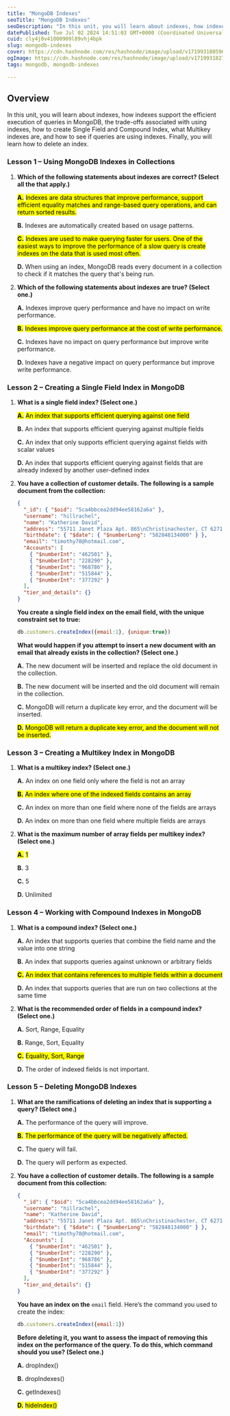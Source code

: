 ```yaml
---
title: "MongoDB Indexes"
seoTitle: "MongoDB Indexes"
seoDescription: "In this unit, you will learn about indexes, how indexes support the efficient execution of queries in MongoDB, the trade-offs associated with using indexes,"
datePublished: Tue Jul 02 2024 14:51:03 GMT+0000 (Coordinated Universal Time)
cuid: cly4j0v41000909l89vhj4bpk
slug: mongodb-indexes
cover: https://cdn.hashnode.com/res/hashnode/image/upload/v1719931805965/0ddc10b0-dda6-43c5-8ba7-27943037c0e4.png
ogImage: https://cdn.hashnode.com/res/hashnode/image/upload/v1719931827217/c4c4c8fa-b219-4273-9ae4-09067d74b12b.png
tags: mongodb, mongodb-indexes

---
```


## **Overview**

In this unit, you will learn about indexes, how indexes support the efficient execution of queries in MongoDB, the trade-offs associated with using indexes, how to create Single Field and Compound Index, what Multikey indexes are, and how to see if queries are using indexes. Finally, you will learn how to delete an index.

### Lesson 1 – Using MongoDB Indexes in Collections

1. **Which of the following statements about indexes are correct? (Select all the that apply.)**
    
    **<mark>A.</mark>** <mark> Indexes are data structures that improve performance, support efficient equality matches and range-based query operations, and can return sorted results.</mark>
    
    **B.** Indexes are automatically created based on usage patterns.
    
    **<mark>C.</mark>** <mark> Indexes are used to make querying faster for users. One of the easiest ways to improve the performance of a slow query is create indexes on the data that is used most often.</mark>
    
    **D.** When using an index, MongoDB reads every document in a collection to check if it matches the query that's being run.
    
2. **Which of the following statements about indexes are true? (Select one.)**
    
    **A.** Indexes improve query performance and have no impact on write performance.
    
    **<mark>B.</mark>** <mark> Indexes improve query performance at the cost of write performance.</mark>
    
    **C.** Indexes have no impact on query performance but improve write performance.
    
    **D.** Indexes have a negative impact on query performance but improve write performance.
    

### Lesson 2 – Creating a Single Field Index in MongoDB

1. **What is a single field index? (Select one.)**
    
    **<mark>A.</mark>** <mark> An index that supports efficient querying against one field</mark>
    
    **B.** An index that supports efficient querying against multiple fields
    
    **C.** An index that only supports efficient querying against fields with scalar values
    
    **D.** An index that supports efficient querying against fields that are already indexed by another user-defined index
    
2. **You have a collection of customer details. The following is a sample document from the collection:**
    
    ```json
    {
      "_id": { "$oid": "5ca4bbcea2dd94ee58162a6a" },
      "username": "hillrachel",
      "name": "Katherine David",
      "address": "55711 Janet Plaza Apt. 865\nChristinachester, CT 62716",
      "birthdate": { "$date": { "$numberLong": "582848134000" } },
      "email": "timothy78@hotmail.com",
      "Accounts": [
        { "$numberInt": "462501" },
        { "$numberInt": "228290" },
        { "$numberInt": "968786" },
        { "$numberInt": "515844" },
        { "$numberInt": "377292" }
      ],
      "tier_and_details": {}
    }
    ```
    
    **You create a single field index on the email field, with the unique constraint set to true:**
    
    ```javascript
    db.customers.createIndex({email:1}, {unique:true}) 
    ```
    
    **What would happen if you attempt to insert a new document with an email that already exists in the collection? (Select one.)**
    
    **A.** The new document will be inserted and replace the old document in the collection.
    
    **B.** The new document will be inserted and the old document will remain in the collection.
    
    **C.** MongoDB will return a duplicate key error, and the document will be inserted.
    
    **<mark>D.</mark>** <mark> MongoDB will return a duplicate key error, and the document will not be inserted.</mark>
    

### Lesson 3 – Creating a Multikey Index in MongoDB

1. **What is a multikey index? (Select one.)**
    
    **A.** An index on one field only where the field is not an array
    
    **<mark>B.</mark>** <mark> An index where one of the indexed fields contains an array</mark>
    
    **C.** An index on more than one field where none of the fields are arrays
    
    **D.** An index on more than one field where multiple fields are arrays
    
2. **What is the maximum number of array fields per multikey index? (Select one.)**
    
    **<mark>A.</mark>** <mark> 1</mark>
    
    **B.** 3
    
    **C.** 5
    
    **D.** Unlimited
    

### Lesson 4 – Working with Compound Indexes in MongoDB

1. **What is a compound index? (Select one.)**
    
    **A.** An index that supports queries that combine the field name and the value into one string
    
    **B.** An index that supports queries against unknown or arbitrary fields
    
    **<mark>C.</mark>** <mark> An index that contains references to multiple fields within a document</mark>
    
    **D.** An index that supports queries that are run on two collections at the same time
    
2. **What is the recommended order of fields in a compound index? (Select one.)**
    
    **A.** Sort, Range, Equality
    
    **B.** Range, Sort, Equality
    
    **<mark>C.</mark>** <mark> Equality, Sort, Range</mark>
    
    **D.** The order of indexed fields is not important.
    

### Lesson 5 – Deleting MongoDB Indexes

1. **What are the ramifications of deleting an index that is supporting a query? (Select one.)**
    
    **A.** The performance of the query will improve.
    
    **<mark>B.</mark>** <mark> The performance of the query will be negatively affected.</mark>
    
    **C.** The query will fail.
    
    **D.** The query will perform as expected.
    
2. **You have a collection of customer details. The following is a sample document from this collection:**
    
    ```json
    {
      "_id": { "$oid": "5ca4bbcea2dd94ee58162a6a" },
      "username": "hillrachel",
      "name": "Katherine David",
      "address": "55711 Janet Plaza Apt. 865\nChristinachester, CT 62716",
      "birthdate": { "$date": { "$numberLong": "582848134000" } },
      "email": "timothy78@hotmail.com",
      "Accounts": [
        { "$numberInt": "462501" },
        { "$numberInt": "228290" },
        { "$numberInt": "968786" },
        { "$numberInt": "515844" },
        { "$numberInt": "377292" }
      ],
      "tier_and_details": {}
    }
    ```
    
    **You have an index on the** `email` field. Here’s the command you used to create the index:
    
    ```javascript
    db.customers.createIndex({email:1})
    ```
    
    **Before deleting it, you want to assess the impact of removing this index on the performance of the query. To do this, which command should you use? (Select one.)**
    
    **A.** dropIndex()
    
    **B.** dropIndexes()
    
    **C.** getIndexes()
    
    **<mark>D.</mark>** <mark> hideIndex()</mark>